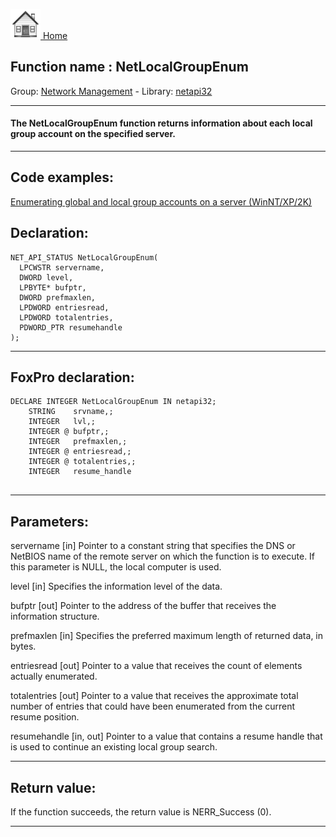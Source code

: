 [<img src="../../images/home.png"> Home ](https://github.com/VFPX/Win32API)  

## Function name : NetLocalGroupEnum
Group: [Network Management](../../functions_group.md#Network_Management)  -  Library: [netapi32](../../Libraries.md#netapi32)  
***  


#### The NetLocalGroupEnum function returns information about each local group account on the specified server.
***  


## Code examples:
[Enumerating global and local group accounts on a server (WinNT/XP/2K)](../../samples/sample_411.md)  

## Declaration:
```foxpro  
NET_API_STATUS NetLocalGroupEnum(
  LPCWSTR servername,
  DWORD level,
  LPBYTE* bufptr,
  DWORD prefmaxlen,
  LPDWORD entriesread,
  LPDWORD totalentries,
  PDWORD_PTR resumehandle
);  
```  
***  


## FoxPro declaration:
```foxpro  
DECLARE INTEGER NetLocalGroupEnum IN netapi32;
	STRING    srvname,;
	INTEGER   lvl,;
	INTEGER @ bufptr,;
	INTEGER   prefmaxlen,;
	INTEGER @ entriesread,;
	INTEGER @ totalentries,;
	INTEGER   resume_handle
  
```  
***  


## Parameters:
servername 
[in] Pointer to a constant string that specifies the DNS or NetBIOS name of the remote server on which the function is to execute. If this parameter is NULL, the local computer is used. 

level 
[in] Specifies the information level of the data.

bufptr 
[out] Pointer to the address of the buffer that receives the information structure.

prefmaxlen 
[in] Specifies the preferred maximum length of returned data, in bytes.

entriesread 
[out] Pointer to a value that receives the count of elements actually enumerated. 

totalentries 
[out] Pointer to a value that receives the approximate total number of entries that could have been enumerated from the current resume position. 

resumehandle 
[in, out] Pointer to a value that contains a resume handle that is used to continue an existing local group search.  
***  


## Return value:
If the function succeeds, the return value is NERR_Success (0).  
***  

